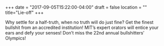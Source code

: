 +++
date = "2017-09-05T15:22:00-04:00"
draft = false
location = ""
title="Lie-off"
+++

Why settle for a half-truth, when no truth will do just fine? Get the finest bullshit from an accredited institution! MIT’s expert orators will entice your ears and defy your senses! Don’t miss the 22nd annual bullshitters’ Olympics!
